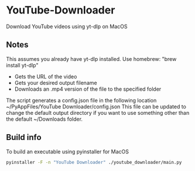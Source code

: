 # YouTube-Downloader

 Download YouTube videos using yt-dlp on MacOS

## Notes

This assumes you already have yt-dlp installed.
Use homebrew: "brew install yt-dlp"

* Gets the URL of the video
* Gets your desired output filename
* Downloads an .mp4 version of the file to the specified folder

The script generates a config.json file in the following location
~/PyAppFiles/YouTube Downloader/config.json
This file can be updated to change the default output directory if you
want to use something other than the default ~/Downloads folder.

## Build info

To build an executable using pyinstaller for MacOS

```bash
pyinstaller -F -n "YouTube Downloader" ./youtube_downloader/main.py 
```
